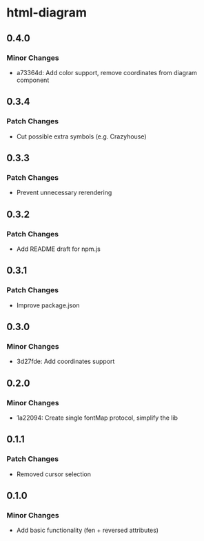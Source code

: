 # html-diagram

## 0.4.0

### Minor Changes

- a73364d: Add color support, remove coordinates from diagram component

## 0.3.4

### Patch Changes

- Cut possible extra symbols (e.g. Crazyhouse)

## 0.3.3

### Patch Changes

- Prevent unnecessary rerendering

## 0.3.2

### Patch Changes

- Add README draft for npm.js

## 0.3.1

### Patch Changes

- Improve package.json

## 0.3.0

### Minor Changes

- 3d27fde: Add coordinates support

## 0.2.0

### Minor Changes

- 1a22094: Create single fontMap protocol, simplify the lib

## 0.1.1

### Patch Changes

- Removed cursor selection

## 0.1.0

### Minor Changes

- Add basic functionality (fen + reversed attributes)
